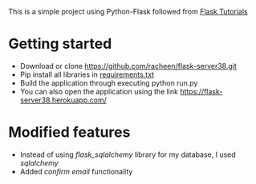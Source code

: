 This is a simple project using Python-Flask followed from [Flask Tutorials](https://www.youtube.com/playlist?list=PL-osiE80TeTs4UjLw5MM6OjgkjFeUxCYH)

# Getting started
  * Download or clone <https://github.com/racheen/flask-server38.git>
  * Pip install all libraries in [requirements.txt](https://github.com/racheen/flask-server/blob/master/requirements.txt)
  * Build the application through executing python run.py
  * You can also open the application using the link <https://flask-server38.herokuapp.com/>

# Modified features
  * Instead of using _flask_sqlalchemy_ library for my database, I used *_sqlalchemy_*
  * Added _confirm email_ functionality
